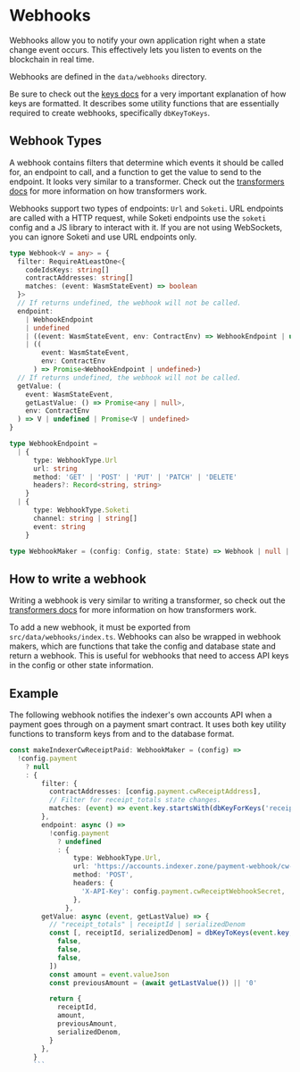 # Webhooks

Webhooks allow you to notify your own application right when a state change
event occurs. This effectively lets you listen to events on the blockchain in
real time.

Webhooks are defined in the `data/webhooks` directory.

Be sure to check out the [keys docs](./keys.md) for a very important explanation
of how keys are formatted. It describes some utility functions that are
essentially required to create webhooks, specifically `dbKeyToKeys`.

## Webhook Types

A webhook contains filters that determine which events it should be called for,
an endpoint to call, and a function to get the value to send to the endpoint. It
looks very similar to a transformer. Check out the [transformers
docs](./transformers.md) for more information on how transformers work.

Webhooks support two types of endpoints: `Url` and `Soketi`. URL endpoints are
called with a HTTP request, while Soketi endpoints use the `soketi` config and a
JS library to interact with it. If you are not using WebSockets, you can ignore
Soketi and use URL endpoints only.

```ts
type Webhook<V = any> = {
  filter: RequireAtLeastOne<{
    codeIdsKeys: string[]
    contractAddresses: string[]
    matches: (event: WasmStateEvent) => boolean
  }>
  // If returns undefined, the webhook will not be called.
  endpoint:
    | WebhookEndpoint
    | undefined
    | ((event: WasmStateEvent, env: ContractEnv) => WebhookEndpoint | undefined)
    | ((
        event: WasmStateEvent,
        env: ContractEnv
      ) => Promise<WebhookEndpoint | undefined>)
  // If returns undefined, the webhook will not be called.
  getValue: (
    event: WasmStateEvent,
    getLastValue: () => Promise<any | null>,
    env: ContractEnv
  ) => V | undefined | Promise<V | undefined>
}

type WebhookEndpoint =
  | {
      type: WebhookType.Url
      url: string
      method: 'GET' | 'POST' | 'PUT' | 'PATCH' | 'DELETE'
      headers?: Record<string, string>
    }
  | {
      type: WebhookType.Soketi
      channel: string | string[]
      event: string
    }

type WebhookMaker = (config: Config, state: State) => Webhook | null | undefined
```

## How to write a webhook

Writing a webhook is very similar to writing a transformer, so check out the
[transformers docs](./transformers.md) for more information on how transformers
work.

To add a new webhook, it must be exported from `src/data/webhooks/index.ts`.
Webhooks can also be wrapped in webhook makers, which are functions that take
the config and database state and return a webhook. This is useful for webhooks
that need to access API keys in the config or other state information.

## Example

The following webhook notifies the indexer's own accounts API when a payment
goes through on a payment smart contract. It uses both key utility functions to
transform keys from and to the database format.

````ts
const makeIndexerCwReceiptPaid: WebhookMaker = (config) =>
  !config.payment
    ? null
    : {
        filter: {
          contractAddresses: [config.payment.cwReceiptAddress],
          // Filter for receipt_totals state changes.
          matches: (event) => event.key.startsWith(dbKeyForKeys('receipt_totals', '')),
        },
        endpoint: async () =>
          !config.payment
            ? undefined
            : {
                type: WebhookType.Url,
                url: 'https://accounts.indexer.zone/payment-webhook/cw-receipt',
                method: 'POST',
                headers: {
                  'X-API-Key': config.payment.cwReceiptWebhookSecret,
                },
              },
        getValue: async (event, getLastValue) => {
          // "receipt_totals" | receiptId | serializedDenom
          const [, receiptId, serializedDenom] = dbKeyToKeys(event.key, [
            false,
            false,
            false,
          ])
          const amount = event.valueJson
          const previousAmount = (await getLastValue()) || '0'

          return {
            receiptId,
            amount,
            previousAmount,
            serializedDenom,
          }
        },
      }
      ```
````
